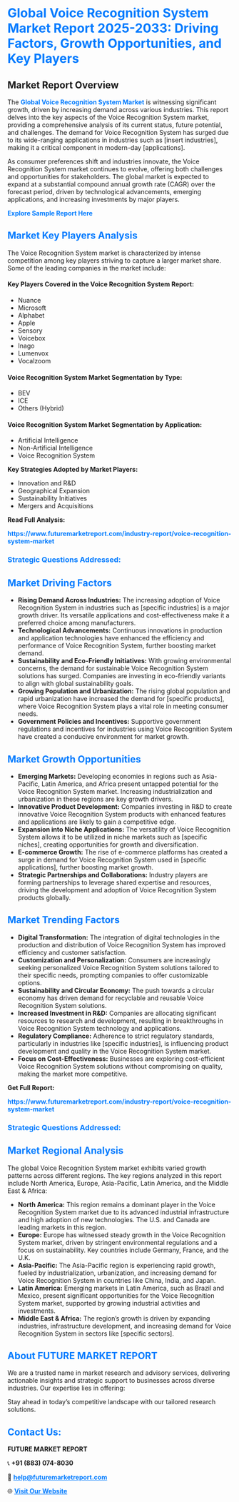 <h1 style="color: #007BFF;">Global Voice Recognition System Market Report 2025-2033: Driving Factors, Growth Opportunities, and Key Players</h1>

<section id="overview">
<h2>Market Report Overview</h2>
<p>The <a href="https://www.futuremarketreport.com/industry-report/voice-recognition-system-market" style="color: #007BFF; text-decoration: none;"><strong>Global Voice Recognition System Market</strong></a> is witnessing significant growth, driven by increasing demand across various industries. This report delves into the key aspects of the Voice Recognition System market, providing a comprehensive analysis of its current status, future potential, and challenges. The demand for Voice Recognition System has surged due to its wide-ranging applications in industries such as [insert industries], making it a critical component in modern-day [applications].</p>
<p>As consumer preferences shift and industries innovate, the Voice Recognition System market continues to evolve, offering both challenges and opportunities for stakeholders. The global market is expected to expand at a substantial compound annual growth rate (CAGR) over the forecast period, driven by technological advancements, emerging applications, and increasing investments by major players.</p>
</section>

<section id="overview">
<p><a href="https://www.futuremarketreport.com/request-sample/reportId=112581" style="color: #007BFF; text-decoration: none;"><strong>Explore Sample Report Here</strong></a></p>
</section>

<section id="key-players">
<h2 style="color: #007BFF;">Market Key Players Analysis</h2>
<p>The Voice Recognition System market is characterized by intense competition among key players striving to capture a larger market share. Some of the leading companies in the market include:</p>
<h4>Key Players Covered in the Voice Recognition System Report:</h4>
<ul><li>Nuance</li><li>Microsoft</li><li>Alphabet</li><li>Apple</li><li>Sensory</li><li>Voicebox</li><li>Inago</li><li>Lumenvox</li><li>Vocalzoom</li></ul>
<h4>Voice Recognition System Market Segmentation by Type:</h4>
<ul><li>BEV</li><li>ICE</li><li>Others (Hybrid)</li></ul>

<h4>Voice Recognition System Market Segmentation by Application:</h4>
<ul><li>Artificial Intelligence</li><li>Non-Artificial Intelligence</li><li>Voice Recognition System</li></ul>
<p><strong>Key Strategies Adopted by Market Players:</strong></p>
<ul>
<li>Innovation and R&D</li>
<li>Geographical Expansion</li>
<li>Sustainability Initiatives</li>
<li>Mergers and Acquisitions</li>
</ul>
</section>

<section>
<p><strong>Read Full Analysis: </strong></p><a href="https://www.futuremarketreport.com/industry-report/voice-recognition-system-market" style="color: #007BFF; text-decoration: none;"><strong>https://www.futuremarketreport.com/industry-report/voice-recognition-system-market</strong></a>
<h3 style="color: #007BFF;">Strategic Questions Addressed:</h3>
</section>

<section id="driving-factors">
<h2 style="color: #007BFF;">Market Driving Factors</h2>
<ul>
<li><strong>Rising Demand Across Industries:</strong> The increasing adoption of Voice Recognition System in industries such as [specific industries] is a major growth driver. Its versatile applications and cost-effectiveness make it a preferred choice among manufacturers.</li>
<li><strong>Technological Advancements:</strong> Continuous innovations in production and application technologies have enhanced the efficiency and performance of Voice Recognition System, further boosting market demand.</li>
<li><strong>Sustainability and Eco-Friendly Initiatives:</strong> With growing environmental concerns, the demand for sustainable Voice Recognition System solutions has surged. Companies are investing in eco-friendly variants to align with global sustainability goals.</li>
<li><strong>Growing Population and Urbanization:</strong> The rising global population and rapid urbanization have increased the demand for [specific products], where Voice Recognition System plays a vital role in meeting consumer needs.</li>
<li><strong>Government Policies and Incentives:</strong> Supportive government regulations and incentives for industries using Voice Recognition System have created a conducive environment for market growth.</li>
</ul>
</section>

<section id="growth-opportunities">
<h2 style="color: #007BFF;">Market Growth Opportunities</h2>
<ul>
<li><strong>Emerging Markets:</strong> Developing economies in regions such as Asia-Pacific, Latin America, and Africa present untapped potential for the Voice Recognition System market. Increasing industrialization and urbanization in these regions are key growth drivers.</li>
<li><strong>Innovative Product Development:</strong> Companies investing in R&D to create innovative Voice Recognition System products with enhanced features and applications are likely to gain a competitive edge.</li>
<li><strong>Expansion into Niche Applications:</strong> The versatility of Voice Recognition System allows it to be utilized in niche markets such as [specific niches], creating opportunities for growth and diversification.</li>
<li><strong>E-commerce Growth:</strong> The rise of e-commerce platforms has created a surge in demand for Voice Recognition System used in [specific applications], further boosting market growth.</li>
<li><strong>Strategic Partnerships and Collaborations:</strong> Industry players are forming partnerships to leverage shared expertise and resources, driving the development and adoption of Voice Recognition System products globally.</li>
</ul>
</section>

<section id="trending-factors">
<h2 style="color: #007BFF;">Market Trending Factors</h2>
<ul>
<li><strong>Digital Transformation:</strong> The integration of digital technologies in the production and distribution of Voice Recognition System has improved efficiency and customer satisfaction.</li>
<li><strong>Customization and Personalization:</strong> Consumers are increasingly seeking personalized Voice Recognition System solutions tailored to their specific needs, prompting companies to offer customizable options.</li>
<li><strong>Sustainability and Circular Economy:</strong> The push towards a circular economy has driven demand for recyclable and reusable Voice Recognition System solutions.</li>
<li><strong>Increased Investment in R&D:</strong> Companies are allocating significant resources to research and development, resulting in breakthroughs in Voice Recognition System technology and applications.</li>
<li><strong>Regulatory Compliance:</strong> Adherence to strict regulatory standards, particularly in industries like [specific industries], is influencing product development and quality in the Voice Recognition System market.</li>
<li><strong>Focus on Cost-Effectiveness:</strong> Businesses are exploring cost-efficient Voice Recognition System solutions without compromising on quality, making the market more competitive.</li>
</ul>
</section>

<section>
<p><strong>Get Full Report: </strong></p><a href="https://www.futuremarketreport.com/industry-report/voice-recognition-system-market" style="color: #007BFF; text-decoration: none;"><strong>https://www.futuremarketreport.com/industry-report/voice-recognition-system-market</strong></a>
<h3 style="color: #007BFF;">Strategic Questions Addressed:</h3>
</section>


<section id="regional-analysis">
<h2 style="color: #007BFF;">Market Regional Analysis</h2>
<p>The global Voice Recognition System market exhibits varied growth patterns across different regions. The key regions analyzed in this report include North America, Europe, Asia-Pacific, Latin America, and the Middle East & Africa:</p>
<ul>
<li><strong>North America:</strong> This region remains a dominant player in the Voice Recognition System market due to its advanced industrial infrastructure and high adoption of new technologies. The U.S. and Canada are leading markets in this region.</li>
<li><strong>Europe:</strong> Europe has witnessed steady growth in the Voice Recognition System market, driven by stringent environmental regulations and a focus on sustainability. Key countries include Germany, France, and the U.K.</li>
<li><strong>Asia-Pacific:</strong> The Asia-Pacific region is experiencing rapid growth, fueled by industrialization, urbanization, and increasing demand for Voice Recognition System in countries like China, India, and Japan.</li>
<li><strong>Latin America:</strong> Emerging markets in Latin America, such as Brazil and Mexico, present significant opportunities for the Voice Recognition System market, supported by growing industrial activities and investments.</li>
<li><strong>Middle East & Africa:</strong> The region’s growth is driven by expanding industries, infrastructure development, and increasing demand for Voice Recognition System in sectors like [specific sectors].</li>
</ul>
</section>

<footer>
<h2 style="color: #007BFF;">About FUTURE MARKET REPORT</h2>
<p>We are a trusted name in market research and advisory services, delivering actionable insights and strategic support to businesses across diverse industries. Our expertise lies in offering:</p>

<p>Stay ahead in today’s competitive landscape with our tailored research solutions.</p>

<h2 style="color: #007BFF;">Contact Us:</h2>
<p><strong>FUTURE MARKET REPORT</strong></p>
<p>📞 <strong>+91 (883) 074-8030</strong></p>
<p>📧 <strong><a href="mailto:help@futuremarketreport.com" style="color: #007BFF;">help@futuremarketreport.com</a></strong></p>
<p>🌐 <strong><a href="https://www.futuremarketreport.com/" style="color: #007BFF;">Visit Our Website</a></strong></p>
</footer>